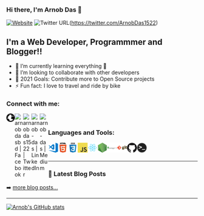 ### Hi there, I'm Arnob Das 👋

[![Website](https://img.shields.io/website?style=for-the-badge&url=https%3A%2F%2Farnobdas.netlify.app)](https://arnobdas.netlify.app)
![Twitter URL](https://img.shields.io/twitter/url?color=%2374ADD9&label=Follow%20%40arnobdas1522&logo=twitter&style=for-the-badge&url=https%3A%2F%2Ftwitter.com%2Farnobdas1522)(https://twitter.com/ArnobDas1522)

## I'm a Web Developer, Programmmer and Blogger!!

- 🌱 I’m currently learning everything 🤣
- 👯 I’m looking to collaborate with other developers
- 🥅 2021 Goals: Contribute more to Open Source projects
- ⚡ Fun fact: I love to travel and ride by bike 



### Connect with me:

[<img align="left" alt="arnobdas.netlify.app" width="22px" src="https://raw.githubusercontent.com/iconic/open-iconic/master/svg/globe.svg" />][website]
[<img align="left" alt="arnobdasbd | Facebook" width="22px" src="https://cdn.jsdelivr.net/npm/simple-icons@v3/icons/facebook.svg" />][facebook]
[<img align="left" alt="arnobdas1522 | Twitter" width="22px" src="https://cdn.jsdelivr.net/npm/simple-icons@v3/icons/twitter.svg" />][twitter]
[<img align="left" alt="arnob-das | LinkedIn" width="22px" src="https://cdn.jsdelivr.net/npm/simple-icons@v3/icons/linkedin.svg" />][linkedin]
[<img align="left" alt="arnob-das | Medium" width="22px" src="https://cdn.jsdelivr.net/npm/simple-icons@v3/icons/medium.svg" />][medium]

<br />

### Languages and Tools:

[<img align="left" alt="Visual Studio Code" width="26px" src="https://raw.githubusercontent.com/github/explore/80688e429a7d4ef2fca1e82350fe8e3517d3494d/topics/visual-studio-code/visual-studio-code.png" />][website]
[<img align="left" alt="HTML5" width="26px" src="https://raw.githubusercontent.com/github/explore/80688e429a7d4ef2fca1e82350fe8e3517d3494d/topics/html/html.png" />][website]
[<img align="left" alt="CSS3" width="26px" src="https://raw.githubusercontent.com/github/explore/80688e429a7d4ef2fca1e82350fe8e3517d3494d/topics/css/css.png" />][website]
[<img align="left" alt="JavaScript" width="26px" src="https://raw.githubusercontent.com/github/explore/80688e429a7d4ef2fca1e82350fe8e3517d3494d/topics/javascript/javascript.png" />][website]
[<img align="left" alt="React" width="26px" src="https://raw.githubusercontent.com/github/explore/80688e429a7d4ef2fca1e82350fe8e3517d3494d/topics/react/react.png" />][website]
[<img align="left" alt="Node.js" width="26px" src="https://raw.githubusercontent.com/github/explore/80688e429a7d4ef2fca1e82350fe8e3517d3494d/topics/nodejs/nodejs.png" />][website]
[<img align="left" alt="MongoDB" width="26px" src="https://raw.githubusercontent.com/github/explore/80688e429a7d4ef2fca1e82350fe8e3517d3494d/topics/mongodb/mongodb.png" />][website]
[<img align="left" alt="Git" width="26px" src="https://raw.githubusercontent.com/github/explore/80688e429a7d4ef2fca1e82350fe8e3517d3494d/topics/git/git.png" />][website]
[<img align="left" alt="GitHub" width="26px" src="https://raw.githubusercontent.com/github/explore/78df643247d429f6cc873026c0622819ad797942/topics/github/github.png" />][website]
[<img align="left" alt="Terminal" width="26px" src="https://raw.githubusercontent.com/github/explore/80688e429a7d4ef2fca1e82350fe8e3517d3494d/topics/terminal/terminal.png" />][website]

<br />
<br />

---

### 📕 Latest Blog Posts
<!-- BLOG-POST-LIST:START -->
<!-- BLOG-POST-LIST:END -->

➡️ [more blog posts...](https://arnob-das.medium.com/)

---

[![Arnob's GitHub stats](https://github-readme-stats.vercel.app/api?username=arnob-das)](https://github.com/arnob-das/github-readme-stats)

<!-- ---
[![Top Langs](https://github-readme-stats.vercel.app/api/top-langs/?username=arnob-dasa&layout=compact)](https://github.com/arnob-das/github-readme-stats) -->


[website]: https://arnobdas.netlify.app
[twitter]: https://twitter.com/ArnobDas1522
[linkedin]: https://www.linkedin.com/in/arnob-das/
[medium]: https://arnob-das.medium.com/
[facebook]: https://www.facebook.com/arnobdasbd
